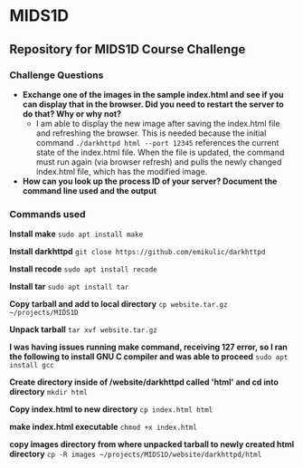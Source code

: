 # MIDS1D
## Repository for MIDS1D Course Challenge

### Challenge Questions
- **Exchange one of the images in the sample index.html and see if you can display that in the browser. Did you need to restart the server to do that? Why or why not?**
	- I am able to display the new image after saving the index.html file and refreshing the browser. This is needed because the initial command `./darkhttpd html --port 12345` references the current state of the index.html file. When the file is updated, the command must run again (via browser refresh) and pulls the newly changed index.html file, which has the modified image.
- **How can you look up the process ID of your server? Document the command line used and the output**

### Commands used
**Install make**
`sudo apt install make`

**Install darkhttpd**
`git close https://github.com/emikulic/darkhttpd`

**Install recode**
`sudo apt install recode`

**Install tar**
`sudo apt install tar`

**Copy tarball and add to local directory**
`cp website.tar.gz ~/projects/MIDS1D`

**Unpack tarball**
`tar xvf website.tar.gz`

**I was having issues running make command, receiving 127 error, so I ran the following to install GNU C compiler and was able to proceed**
`sudo apt install gcc`

**Create directory inside of /website/darkhttpd called 'html' and cd into directory**
`mkdir html`

**Copy index.html to new directory**
`cp index.html html`

**make index.html executable**
`chmod +x index.html`

**copy images directory from where unpacked tarball to newly created html directory**
`cp -R images ~/projects/MIDS1D/website/darkhttpd/html`

